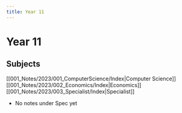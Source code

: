 ```yaml
---
title: Year 11
---
```

# Year 11
## Subjects

[[001_Notes/2023/001_ComputerScience/Index|Computer Science]]
[[001_Notes/2023/002_Economics/Index|Economics]]
[[001_Notes/2023/003_Specialist/Index|Specialist]]
- No notes under Spec yet
